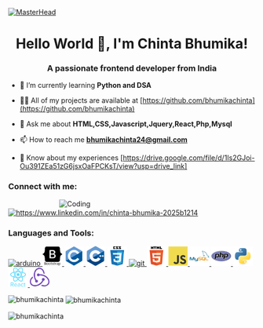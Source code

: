 [![MasterHead](https://infowithart.com/wp-content/uploads/2019/01/Cover-image.gif)]()


<h1 align="center">Hello World 👋, I'm Chinta Bhumika!</h1>
<h3 align="center">A passionate frontend developer from India</h3>

- 🌱 I’m currently learning **Python and DSA**

- 👨‍💻 All of my projects are available at [https://github.com/bhumikachinta](https://github.com/bhumikachinta)

- 💬 Ask me about **HTML,CSS,Javascript,Jquery,React,Php,Mysql**

- 📫 How to reach me **bhumikachinta24@gmail.com**

- 📄 Know about my experiences [https://drive.google.com/file/d/1Is2GJoi-Ou391ZEa51zG6jsxOaFPCKsT/view?usp=drive_link]

<h3 align="left">Connect with me:</h3>
<img align="right" alt="Coding" width="400" src="https://cdn.dribbble.com/users/17707/screenshots/2413754/rrr.gif">
<p align="left">
<a href="https://linkedin.com/in/https://www.linkedin.com/in/chinta-bhumika-2025b1214" target="blank"><img align="center" src="https://raw.githubusercontent.com/rahuldkjain/github-profile-readme-generator/master/src/images/icons/Social/linked-in-alt.svg" alt="https://www.linkedin.com/in/chinta-bhumika-2025b1214" height="30" width="40" /></a>
</p>

<h3 align="left">Languages and Tools:</h3>
<p align="left"> <a href="https://www.arduino.cc/" target="_blank" rel="noreferrer"> <img src="https://cdn.worldvectorlogo.com/logos/arduino-1.svg" alt="arduino" width="40" height="40"/> </a> <a href="https://getbootstrap.com" target="_blank" rel="noreferrer"> <img src="https://raw.githubusercontent.com/devicons/devicon/master/icons/bootstrap/bootstrap-plain-wordmark.svg" alt="bootstrap" width="40" height="40"/> </a> <a href="https://www.cprogramming.com/" target="_blank" rel="noreferrer"> <img src="https://raw.githubusercontent.com/devicons/devicon/master/icons/c/c-original.svg" alt="c" width="40" height="40"/> </a> <a href="https://www.w3schools.com/cpp/" target="_blank" rel="noreferrer"> <img src="https://raw.githubusercontent.com/devicons/devicon/master/icons/cplusplus/cplusplus-original.svg" alt="cplusplus" width="40" height="40"/> </a> <a href="https://www.w3schools.com/css/" target="_blank" rel="noreferrer"> <img src="https://raw.githubusercontent.com/devicons/devicon/master/icons/css3/css3-original-wordmark.svg" alt="css3" width="40" height="40"/> </a> <a href="https://git-scm.com/" target="_blank" rel="noreferrer"> <img src="https://www.vectorlogo.zone/logos/git-scm/git-scm-icon.svg" alt="git" width="40" height="40"/> </a> <a href="https://www.w3.org/html/" target="_blank" rel="noreferrer"> <img src="https://raw.githubusercontent.com/devicons/devicon/master/icons/html5/html5-original-wordmark.svg" alt="html5" width="40" height="40"/> </a> <a href="https://developer.mozilla.org/en-US/docs/Web/JavaScript" target="_blank" rel="noreferrer"> <img src="https://raw.githubusercontent.com/devicons/devicon/master/icons/javascript/javascript-original.svg" alt="javascript" width="40" height="40"/> </a> <a href="https://www.mysql.com/" target="_blank" rel="noreferrer"> <img src="https://raw.githubusercontent.com/devicons/devicon/master/icons/mysql/mysql-original-wordmark.svg" alt="mysql" width="40" height="40"/> </a> <a href="https://www.php.net" target="_blank" rel="noreferrer"> <img src="https://raw.githubusercontent.com/devicons/devicon/master/icons/php/php-original.svg" alt="php" width="40" height="40"/> </a> <a href="https://www.python.org" target="_blank" rel="noreferrer"> <img src="https://raw.githubusercontent.com/devicons/devicon/master/icons/python/python-original.svg" alt="python" width="40" height="40"/> </a> <a href="https://reactjs.org/" target="_blank" rel="noreferrer"> <img src="https://raw.githubusercontent.com/devicons/devicon/master/icons/react/react-original-wordmark.svg" alt="react" width="40" height="40"/> </a> <a href="https://redux.js.org" target="_blank" rel="noreferrer"> <img src="https://raw.githubusercontent.com/devicons/devicon/master/icons/redux/redux-original.svg" alt="redux" width="40" height="40"/> </a> </p>

<p><img align="left" src="https://github-readme-stats.vercel.app/api/top-langs?username=bhumikachinta&show_icons=true&locale=en&layout=compact" alt="bhumikachinta" /></p>

<p>&nbsp;<img align="center" src="https://github-readme-stats.vercel.app/api?username=bhumikachinta&show_icons=true&locale=en" alt="bhumikachinta" /></p>

<p><img align="center" src="https://github-readme-streak-stats.herokuapp.com/?user=bhumikachinta&" alt="bhumikachinta" /></p>
